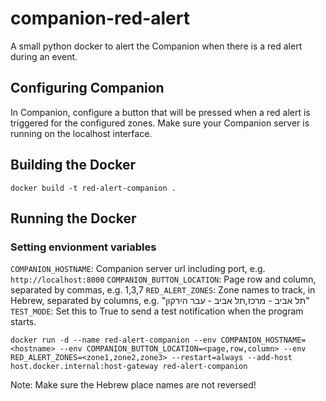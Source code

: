 # companion-red-alert
A small python docker to alert the Companion when there is a red alert during an event.

## Configuring Companion
In Companion, configure a button that will be pressed when a red alert is triggered for the configured zones. Make sure your Companion server is running on the localhost interface.

## Building the Docker
`docker build -t red-alert-companion .`

## Running the Docker

### Setting envionment variables
`COMPANION_HOSTNAME`: Companion server url including port, e.g. `http://localhost:8000`
`COMPANION_BUTTON_LOCATION`: Page row and column, separated by commas, e.g. 1,3,7
`RED_ALERT_ZONES`: Zone names to track, in Hebrew, separated by columns, e.g. "תל אביב - מרכז,תל אביב - עבר הירקון"
`TEST_MODE`: Set this to True to send a test notification when the program starts.


`docker run -d --name red-alert-companion --env COMPANION_HOSTNAME=<hostname> --env COMPANION_BUTTON_LOCATION=<page,row,column> --env RED_ALERT_ZONES=<zone1,zone2,zone3> --restart=always --add-host host.docker.internal:host-gateway red-alert-companion`

Note: Make sure the Hebrew place names are not reversed!